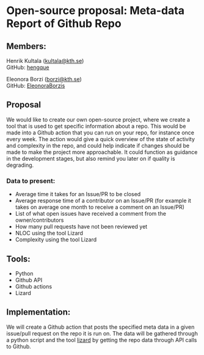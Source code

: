 # Open-source proposal: Meta-data Report of Github Repo 

## Members: 
 Henrik Kultala (kultala@kth.se)  
 GitHub: [hengque](https://github.com/hengque)

 Eleonora Borzi (borzi@kth.se)  
 GitHub: [EleonoraBorzis](https://github.com/EleonoraBorzis)

## Proposal
We would like to create our own open-source project, where we create a tool that is used to get specific information about a repo. 
This would be made into a Github action that you can run on your repo, for instance once every week. 
The action would give a quick overview of the state of activity and complexity in the repo, and could help indicate if changes should be made to make the project
more approachable. It could function as guidance in the development stages, but also remind you later on if quality is degrading. 

### Data to present:
- Average time it takes for an Issue/PR to be closed
- Average response time of a contributor on an Issue/PR (for example it takes on average one month to receive a comment on an Issue/PR)
- List of what open issues have received a comment from the owner/contributors
- How many pull requests have not been reviewed yet
- NLOC using the tool Lizard
- Complexity using the tool Lizard

## Tools:
- Python
- Github API
- Github actions
- Lizard

## Implementation:
We will create a Github action that posts the specified meta data in a given issue/pull request on the repo it is run on. The data will be gathered through a python script and the tool [lizard](https://github.com/terryyin/lizard) by getting the repo data through API calls to Github.
